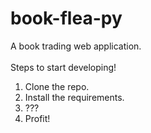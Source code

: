 # book-flea-py
A book trading web application.<br>
<br>
Steps to start developing! <br>
1) Clone the repo.<br>
2) Install the requirements.<br>
3) ???<br>
4) Profit!<br>
